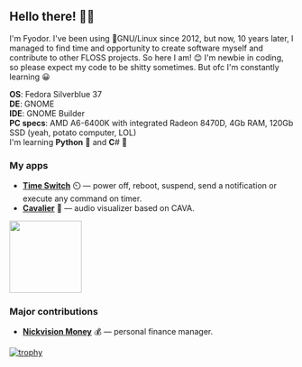 ## Hello there! 🧔🏻

I'm Fyodor. I've been using 🐧GNU/Linux since 2012, but now, 10 years later, I managed to find time and opportunity to create software myself and contribute to other FLOSS projects. So here I am! 😊 I'm newbie in coding, so please expect my code to be shitty sometimes. But ofc I'm constantly learning 😀

**OS**: Fedora Silverblue 37
\
**DE**: GNOME
\
**IDE**: GNOME Builder
\
**PC specs**: AMD A6-6400K with integrated Radeon 8470D, 4Gb RAM, 120Gb SSD (yeah, potato computer, LOL)
\
I'm learning **Python** 🐍 and **C**\# 💜

### My apps
* **[Time Switch](https://github.com/fsobolev/timeswitch)** ⏲️ — power off, reboot, suspend, send a notification or execute any command on timer.
* **[Cavalier](https://github.com/fsobolev/cavalier)** 🎵 — audio visualizer based on CAVA.

[<img src="https://camo.githubusercontent.com/874898488d74b24f916891c19c132f4bae397ab1de4898cd25d268ec81c7d92b/68747470733a2f2f692e696d6775722e636f6d2f3049746a6f374e2e706e67" width=128px>](https://matrix.to/#/#sable-burrow:matrix.org)

### Major contributions
* **[Nickvision Money](https://github.com/nlogozzo/NickvisionMoney)** 💰 — personal finance manager.

[![trophy](https://github-profile-trophy.vercel.app/?username=fsobolev&column=-1&theme=dark_lover&no-bg=true&no-frame=true)](https://github.com/ryo-ma/github-profile-trophy)
